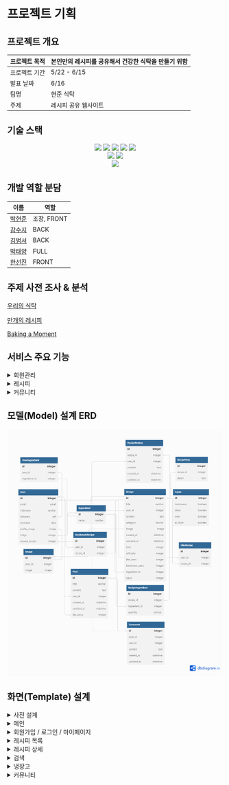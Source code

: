 # 프로젝트 기획

## 프로젝트 개요

| 프로젝트 목적 | 본인만의 레시피를 공유해서 건강한 식탁을 만들기 위함|
| --- | --- |
| 프로젝트 기간 | 5/22 - 6/15 |
| 발표 날짜 | 6/16 |
| 팀명 | 현준 식탁 |
| 주제 | 레시피 공유 웹사이트 |

## 기술 스택

<div align="center">
	<img src="https://img.shields.io/badge/HTML-E34F26?style=for-the-badge&logo=HTML5&logoColor=white"/>
	<img src="https://img.shields.io/badge/CSS-1572B6?style=for-the-badge&logo=CSS3&logoColor=white"/>
	<img src="https://img.shields.io/badge/JAVASCRIPT-F7DF1E?style=for-the-badge&logo=Javascript&logoColor=white"/>
  <img src="https://img.shields.io/badge/TAILWIND CSS-06B6D4?style=for-the-badge&logo=TAILWIND CSS&logoColor=white"/>
  <img src="https://img.shields.io/badge/JQUERY-0769AD?style=for-the-badge&logo=JQUERY&logoColor=white"/>
	<br>
	<img src="https://img.shields.io/badge/DJANGO-092E20?style=for-the-badge&logo=django&logoColor=white">
	<img src="https://img.shields.io/badge/PYTHON-3776AB?style=for-the-badge&logo=Python&logoColor=white"/>
	<br>
  <img src="https://img.shields.io/badge/FIGMA-F24E1E?style=for-the-badge&logo=FIGMA&logoColor=white"/>
</div>

## 개발 역할 분담

| 이름 | 역할 |
| --- | --- |
| [박현준](https://github.com/DT-HYUNJUN) | 조장, FRONT |
| [감수지](https://github.com/SoozieKam) | BACK |
| [김범서](https://github.com/lemon-lime-honey) | BACK |
| [박태양](https://github.com/pty9714) | FULL |
| [한선진](https://github.com/badajinsee) | FRONT |

## 주제 사전 조사 & 분석

[우리의 식탁](https://wtable.co.kr/recipes)

[만개의 레시피](https://www.10000recipe.com/)

[Baking a Moment](https://bakingamoment.com/)

## 서비스 주요 기능

<details>
  <summary> 회원관리 </summary>
  <div>
    - 회원가입
    - 로그인 / 소셜 로그인
    - 로그아웃
    - 회원 프로필
    - 팔로잉
  </div>
</details>

<details>
<summary> 레시피 </summary>
<div>
  - 레시피 별 검색 (이름 , 재료, 조리기구)
  - 날씨 별 레시피 추천
  - 나만의 냉장고 기능 (재료 추가로 레시피 제공)
  - 리뷰 작성 (댓글)
  - 북마크
  - 좋아요
</div>
</details>

<details>
<summary>커뮤니티</summary>
<div>
  - 멀티 이미지 첨부
  - 댓글
  - 좋아요
</div>
</details>

## 모델(Model) 설계 ERD

![ERD](readme_img/ERD.png)

## 화면(Template) 설계

<details>
  <summary>사전 설계</summary>
  <div>
    <img src="readme_img/pre1.png">
    <img src="readme_img/pre2.png">
  </div>
</details>


<details>
  <summary>메인</summary>
  <div>
  <img src="readme_img/index.png">
  </div>
</details>

<details>
<summary>회원가입 / 로그인 / 마이페이지</summary>
<div>
  - 회원가입
  <img src="readme_img/">
  - 로그인
  <img src="readme_img/login.png">
  - 마이페이지
  <img src="readme_img/mypage.png">
</div>
</details>

<details>
<summary>레시피 목록</summary>
<div>
  - 레시피 목록
  <img src="readme_img/recipes.png">
  - 장비별 목록
  <img src="readme_img/equips.png">
</div>
</details>

<details>
<summary>레시피 상세</summary>
<div>
  <img src="readme_img/recipes_detail.png">
</div>
</details>

<details>
<summary>검색</summary>
<div>
  - 검색
  <img src="readme_img/search.png">
  - 키워드로 검색
  <img src="readme_img/search_name.png">
  - 재료로 검색
  <img src="readme_img/search_ingrd.png">
</div>
</details>


<details>
<summary>냉장고</summary>
<div>
  <img src="readme_img/fridge.png">
</div>
</details>

<details>
<summary>커뮤니티</summary>
<div>
  - 목록
  <img src="readme_img/communities.png">
  - 상세
  <img src="readme_img/communities_detail.png">
</div>
</details>